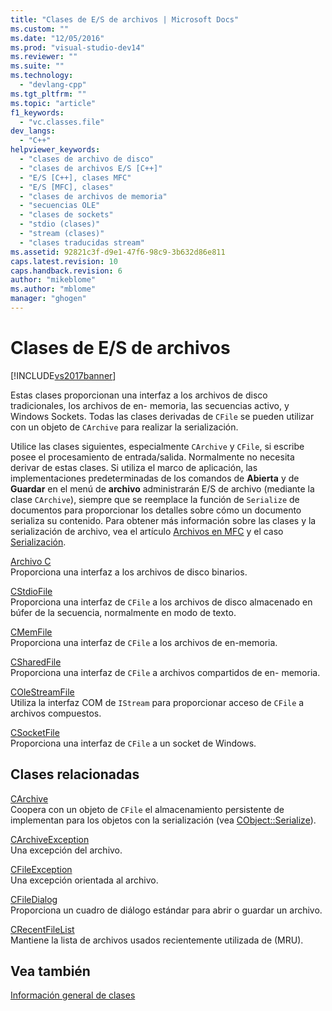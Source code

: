```yaml
---
title: "Clases de E/S de archivos | Microsoft Docs"
ms.custom: ""
ms.date: "12/05/2016"
ms.prod: "visual-studio-dev14"
ms.reviewer: ""
ms.suite: ""
ms.technology: 
  - "devlang-cpp"
ms.tgt_pltfrm: ""
ms.topic: "article"
f1_keywords: 
  - "vc.classes.file"
dev_langs: 
  - "C++"
helpviewer_keywords: 
  - "clases de archivo de disco"
  - "clases de archivos E/S [C++]"
  - "E/S [C++], clases MFC"
  - "E/S [MFC], clases"
  - "clases de archivos de memoria"
  - "secuencias OLE"
  - "clases de sockets"
  - "stdio (clases)"
  - "stream (clases)"
  - "clases traducidas stream"
ms.assetid: 92821c3f-d9e1-47f6-98c9-3b632d86e811
caps.latest.revision: 10
caps.handback.revision: 6
author: "mikeblome"
ms.author: "mblome"
manager: "ghogen"
---
```

# Clases de E/S de archivos
[!INCLUDE[vs2017banner](../assembler/inline/includes/vs2017banner.md)]

Estas clases proporcionan una interfaz a los archivos de disco tradicionales, los archivos de en\- memoria, las secuencias activo, y Windows Sockets.  Todas las clases derivadas de `CFile` se pueden utilizar con un objeto de `CArchive` para realizar la serialización.  
  
 Utilice las clases siguientes, especialmente `CArchive` y `CFile`, si escribe posee el procesamiento de entrada\/salida.  Normalmente no necesita derivar de estas clases.  Si utiliza el marco de aplicación, las implementaciones predeterminadas de los comandos de **Abierta** y de **Guardar** en el menú de **archivo** administrarán E\/S de archivo \(mediante la clase `CArchive`\), siempre que se reemplace la función de `Serialize` de documentos para proporcionar los detalles sobre cómo un documento serializa su contenido.  Para obtener más información sobre las clases y la serialización de archivo, vea el artículo [Archivos en MFC](../mfc/files-in-mfc.md) y el caso [Serialización](../mfc/serialization-in-mfc.md).  
  
 [Archivo C](../mfc/reference/cfile-class.md)  
 Proporciona una interfaz a los archivos de disco binarios.  
  
 [CStdioFile](../mfc/reference/cstdiofile-class.md)  
 Proporciona una interfaz de `CFile` a los archivos de disco almacenado en búfer de la secuencia, normalmente en modo de texto.  
  
 [CMemFile](../mfc/reference/cmemfile-class.md)  
 Proporciona una interfaz de `CFile` a los archivos de en\-memoria.  
  
 [CSharedFile](../mfc/reference/csharedfile-class.md)  
 Proporciona una interfaz de `CFile` a archivos compartidos de en\- memoria.  
  
 [COleStreamFile](../mfc/reference/colestreamfile-class.md)  
 Utiliza la interfaz COM de `IStream` para proporcionar acceso de `CFile` a archivos compuestos.  
  
 [CSocketFile](../mfc/reference/csocketfile-class.md)  
 Proporciona una interfaz de `CFile` a un socket de Windows.  
  
## Clases relacionadas  
 [CArchive](../mfc/reference/carchive-class.md)  
 Coopera con un objeto de `CFile` el almacenamiento persistente de implementan para los objetos con la serialización \(vea [CObject::Serialize](../Topic/CObject::Serialize.md)\).  
  
 [CArchiveException](../mfc/reference/carchiveexception-class.md)  
 Una excepción del archivo.  
  
 [CFileException](../mfc/reference/cfileexception-class.md)  
 Una excepción orientada al archivo.  
  
 [CFileDialog](../mfc/reference/cfiledialog-class.md)  
 Proporciona un cuadro de diálogo estándar para abrir o guardar un archivo.  
  
 [CRecentFileList](../mfc/reference/crecentfilelist-class.md)  
 Mantiene la lista de archivos usados recientemente utilizada de \(MRU\).  
  
## Vea también  
 [Información general de clases](../mfc/class-library-overview.md)